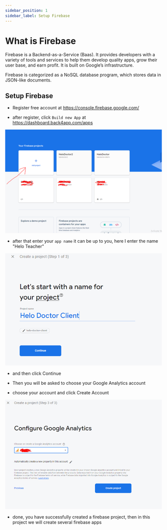 ```yaml
---
sidebar_position: 1
sidebar_label: Setup Firebase
---
```


# What is Firebase

Firebase is a Backend-as-a-Service (Baas). It provides developers with a variety of tools and services to help them develop quality apps, grow their user base, and earn profit. It is built on Google’s infrastructure.

Firebase is categorized as a NoSQL database program, which stores data in JSON-like documents.

## Setup Firebase

- Register free account at https://console.firebase.google.com/

- after register, click `Build new App` at https://dashboard.back4app.com/apps

![Example banner](./assets/create_new_project.PNG)

- after that enter your `app name` it can be up to you, here I enter the name "Helo Teacher"

![Example banner](./assets/give_name_your_app.png)

- and then click Continue

- Then you will be asked to choose your Google Analytics account
- choose your account and click Create Account

![Example banner](./assets/analytyc.PNG)

- done, you have successfully created a firebase project, then in this project we will create several firebase apps

